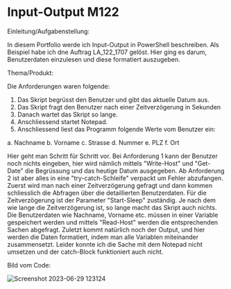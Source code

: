 # Input-Output M122

Einleitung/Aufgabenstellung:

In diesem Portfolio werde ich Input-Output in PowerShell beschreiben. Als Beispiel habe ich dne Auftrag LA_122_1707 gelöst. Hier ging es darum, Benutzerdaten einzulesen und diese formatiert auszugeben.

Thema/Produkt:

Die Anforderungen waren folgende:
1.	Das Skript begrüsst den Benutzer und gibt das aktuelle Datum aus.
2.	Das Skript fragt den Benutzer nach einer Zeitverzögerung in Sekunden
3.	Danach wartet das Skript so lange.
4.	Anschliessend startet Notepad.
5.	Anschliessend liest das Programm folgende Werte vom Benutzer ein:

a.	Nachname
b.	Vorname
c.	Strasse
d.	Nummer
e.	PLZ
f.	Ort

Hier geht man Schritt für Schritt vor. Bei Anforderung 1 kann der Benutzer noch nichts eingeben, hier wird nämlich mittels "Write-Host" und "Get-Date" die Begrüssung und das heutige Datum ausgegeben. Ab Anforderung 2 ist aber alles in eine "try-catch-Schleife" verpackt um Fehler abzufangen. Zuerst wird man nach einer Zeitverzögerung gefragt und dann kommen schliesslich die Abfragen über die detaillierten Benutzerdaten. Für die Zeitverzögerung ist der Parameter "Start-Sleep" zuständig. Je nach dem wie lange die Zeitverzögerung ist, so lange macht das Skript auch nichts. Die Benutzerdaten wie Nachname, Vorname etc. müssen in einer Variable gespeichert werden und mittels "Read-Host" werden die entsprechenden Sachen abgefragt. Zuletzt kommt natürlich noch der Output, und hier werden die Daten formatiert, indem man alle Variablen miteinander zusammensetzt. Leider konnte ich die Sache mit dem Notepad nicht umsetzen und der catch-Block funktioniert auch nicht.

Bild vom Code:


![Screenshot 2023-06-29 123124](https://github.com/Vettelfanboy/Portfolio-M122/assets/110892495/e5ced5ff-ff13-4bf3-aa85-6e86a97a2968)
